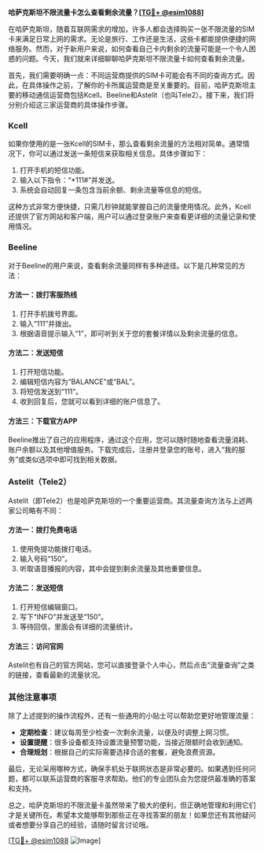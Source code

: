 **哈萨克斯坦不限流量卡怎么查看剩余流量？[[TG💪+ @esim1088](https://t.me/s/esim1088)]**

在哈萨克斯坦，随着互联网需求的增加，许多人都会选择购买一张不限流量的SIM卡来满足日常上网的需求。无论是旅行、工作还是生活，这些卡都能提供便捷的网络服务。然而，对于新用户来说，如何查看自己卡内剩余的流量可能是一个令人困惑的问题。今天，我们就来详细聊聊哈萨克斯坦不限流量卡如何查看剩余流量。

首先，我们需要明确一点：不同运营商提供的SIM卡可能会有不同的查询方式。因此，在具体操作之前，了解你的卡所属运营商是至关重要的。目前，哈萨克斯坦主要的移动通信运营商包括Kcell、Beeline和Astelit（也叫Tele2）。接下来，我们将分别介绍这三家运营商的具体操作步骤。

### Kcell

如果你使用的是一张Kcell的SIM卡，那么查看剩余流量的方法相对简单。通常情况下，你可以通过发送一条短信来获取相关信息。具体步骤如下：

1. 打开手机的短信功能。
2. 输入以下指令：“*111#”并发送。
3. 系统会自动回复一条包含当前余额、剩余流量等信息的短信。
   
这种方式非常方便快捷，只需几秒钟就能掌握自己的流量使用情况。此外，Kcell还提供了官方网站和客户端，用户可以通过登录账户来查看更详细的流量记录和使用情况。

### Beeline

对于Beeline的用户来说，查看剩余流量同样有多种途径。以下是几种常见的方法：

#### 方法一：拨打客服热线
1. 打开手机拨号界面。
2. 输入“111”并拨出。
3. 根据语音提示输入“1”，即可听到关于您的套餐详情以及剩余流量的信息。

#### 方法二：发送短信
1. 打开短信功能。
2. 编辑短信内容为“BALANCE”或“BAL”。
3. 将短信发送到“111”。
4. 收到回复后，您就可以看到详细的账户信息了。

#### 方法三：下载官方APP
Beeline推出了自己的应用程序，通过这个应用，您可以随时随地查看流量消耗、账户余额以及其他增值服务。下载完成后，注册并登录您的账号，进入“我的服务”或类似选项中即可找到相关数据。

### Astelit（Tele2）

Astelit（即Tele2）也是哈萨克斯坦的一个重要运营商。其流量查询方法与上述两家公司略有不同：

#### 方法一：拨打免费电话
1. 使用免提功能拨打电话。
2. 输入号码“150”。
3. 听取语音播报的内容，其中会提到剩余流量及其他重要信息。

#### 方法二：发送短信
1. 打开短信编辑窗口。
2. 写下“INFO”并发送至“150”。
3. 等待回信，里面会有详细的流量统计。

#### 方法三：访问官网
Astelit也有自己的官方网站，您可以直接登录个人中心，然后点击“流量查询”之类的链接，查看最新的流量状况。

### 其他注意事项

除了上述提到的操作流程外，还有一些通用的小贴士可以帮助您更好地管理流量：

- **定期检查**：建议每周至少检查一次剩余流量，以便及时调整上网习惯。
- **设置提醒**：很多设备都支持设置流量预警功能，当接近限额时会收到通知。
- **合理规划**：根据自己的实际需要选择合适的套餐，避免浪费资源。

最后，无论采用哪种方式，确保手机处于联网状态是非常必要的。如果遇到任何问题，都可以联系运营商的客服寻求帮助。他们的专业团队会为您提供最准确的答案和支持。

总之，哈萨克斯坦的不限流量卡虽然带来了极大的便利，但正确地管理和利用它们才是关键所在。希望本文能够帮到那些正在寻找答案的朋友！如果您还有其他疑问或者想要分享自己的经验，请随时留言讨论哦。

[[TG💪+ @esim1088](https://t.me/s/esim1088) ![Image](https://i.postimg.cc/4NQfJmqS/Snipaste-2025-05-13-00-14-12.png)]